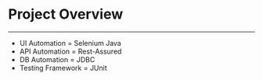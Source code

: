 # Project Overview
---
- UI Automation = Selenium Java
- API Automation = Rest-Assured
- DB Automation = JDBC
- Testing Framework = JUnit
